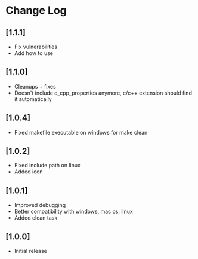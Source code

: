 # Change Log

## [1.1.1]
- Fix vulnerabilities
- Add how to use

## [1.1.0]
- Cleanups + fixes
- Doesn't include c_cpp_properties anymore, c/c++ extension should find it automatically

## [1.0.4]
- Fixed makefile executable on windows for make clean

## [1.0.2]
- Fixed include path on linux
- Added icon

## [1.0.1]
- Improved debugging
- Better compatibility with windows, mac os, linux
- Added clean task

## [1.0.0]
- Initial release

